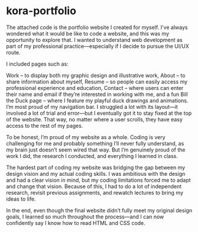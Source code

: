 # kora-portfolio
The attached code is the portfolio website I created for myself. I've always wondered what it would be like to code a website, and this was my opportunity to explore that. I wanted to understand web development as part of my professional practice—especially if I decide to pursue the UI/UX route.

I included pages such as:

Work – to display both my graphic design and illustrative work,
About – to share information about myself,
Resume – so people can easily access my professional experience and education,
Contact – where users can enter their name and email if they’re interested in working with me, and
a fun Bill the Duck page – where I feature my playful duck drawings and animations.
I’m most proud of my navigation bar. I struggled a lot with its layout—it involved a lot of trial and error—but I eventually got it to stay fixed at the top of the website. That way, no matter where a user scrolls, they have easy access to the rest of my pages.

To be honest, I’m proud of my website as a whole. Coding is very challenging for me and probably something I’ll never fully understand, as my brain just doesn’t seem wired that way. But I’m genuinely proud of the work I did, the research I conducted, and everything I learned in class.

The hardest part of coding my website was bridging the gap between my design vision and my actual coding skills. I was ambitious with the design and had a clear vision in mind, but my coding limitations forced me to adapt and change that vision. Because of this, I had to do a lot of independent research, revisit previous assignments, and rewatch lectures to bring my ideas to life.

In the end, even though the final website didn’t fully meet my original design goals, I learned so much throughout the process—and I can now confidently say I know how to read HTML and CSS code.
